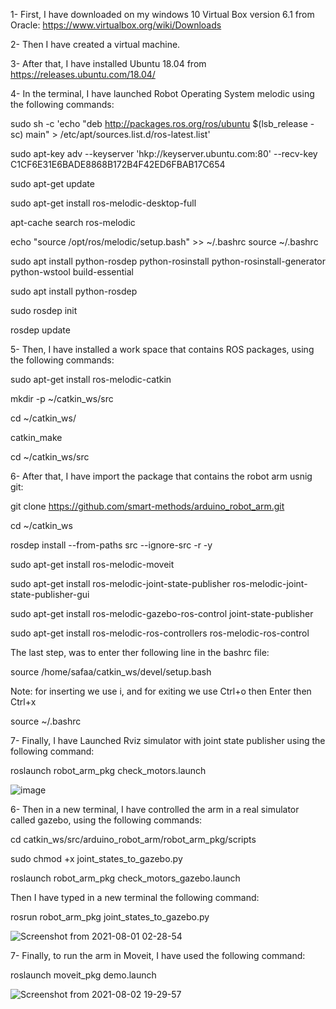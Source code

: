 1- First, I have downloaded on my windows 10 Virtual Box version 6.1 from Oracle: https://www.virtualbox.org/wiki/Downloads 

2- Then I have created a virtual machine.

3- After that, I have installed Ubuntu 18.04 from https://releases.ubuntu.com/18.04/

4- In the terminal, I have launched Robot Operating System melodic using the following commands:

sudo sh -c 'echo "deb http://packages.ros.org/ros/ubuntu $(lsb_release -sc) main" > /etc/apt/sources.list.d/ros-latest.list'

sudo apt-key adv --keyserver 'hkp://keyserver.ubuntu.com:80' --recv-key C1CF6E31E6BADE8868B172B4F42ED6FBAB17C654

sudo apt-get update

sudo apt-get install ros-melodic-desktop-full

apt-cache search ros-melodic

echo "source /opt/ros/melodic/setup.bash" >> ~/.bashrc
source ~/.bashrc

sudo apt install python-rosdep python-rosinstall python-rosinstall-generator python-wstool build-essential

sudo apt install python-rosdep

sudo rosdep init

rosdep update

5- Then, I have installed a work space that contains ROS packages, using the following commands:

sudo apt-get install ros-melodic-catkin

mkdir -p ~/catkin_ws/src

cd ~/catkin_ws/

catkin_make

cd ~/catkin_ws/src

6- After that, I have import the package that contains the robot arm usnig git:

git clone https://github.com/smart-methods/arduino_robot_arm.git 

cd ~/catkin_ws

rosdep install --from-paths src --ignore-src -r -y

sudo apt-get install ros-melodic-moveit

sudo apt-get install ros-melodic-joint-state-publisher ros-melodic-joint-state-publisher-gui

sudo apt-get install ros-melodic-gazebo-ros-control joint-state-publisher

sudo apt-get install ros-melodic-ros-controllers ros-melodic-ros-control

The last step, was to enter ther following line in the bashrc file:

source /home/safaa/catkin_ws/devel/setup.bash

Note: for inserting we use i, and for exiting we use Ctrl+o then Enter then Ctrl+x

source ~/.bashrc

7- Finally, I have Launched Rviz simulator with joint state publisher using the following command:

roslaunch robot_arm_pkg check_motors.launch

![image](https://user-images.githubusercontent.com/85526390/126322123-a0880615-69b5-407f-8dcb-cb1cc10dbdf4.png)

6- Then in a new terminal, I have controlled the arm in a real simulator called gazebo, using the following commands:

cd catkin_ws/src/arduino_robot_arm/robot_arm_pkg/scripts

sudo chmod +x joint_states_to_gazebo.py

roslaunch robot_arm_pkg check_motors_gazebo.launch

Then I have typed in a new terminal the following command:

rosrun robot_arm_pkg joint_states_to_gazebo.py

![Screenshot from 2021-08-01 02-28-54](https://user-images.githubusercontent.com/85526390/127754691-24414f61-4e37-4c90-b885-3f8ec890a299.png)


7- Finally, to run the arm in Moveit, I have used the following command:

roslaunch moveit_pkg demo.launch

![Screenshot from 2021-08-02 19-29-57](https://user-images.githubusercontent.com/85526390/127901235-f7c1a13b-4457-4104-9715-a149e3bb478c.png)





